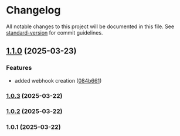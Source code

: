 # Changelog

All notable changes to this project will be documented in this file. See [standard-version](https://github.com/conventional-changelog/standard-version) for commit guidelines.

## [1.1.0](https://github.com/visitorquery/whmcs/compare/v1.0.3...v1.1.0) (2025-03-23)


### Features

* added webhook creation ([084b661](https://github.com/visitorquery/whmcs/commit/084b661c9571476d1edc600474599369e62505d5))

### [1.0.3](https://github.com/visitorquery/whmcs/compare/v1.0.2...v1.0.3) (2025-03-22)

### [1.0.2](https://github.com/visitorquery/whmcs/compare/v1.0.1...v1.0.2) (2025-03-22)

### 1.0.1 (2025-03-22)
